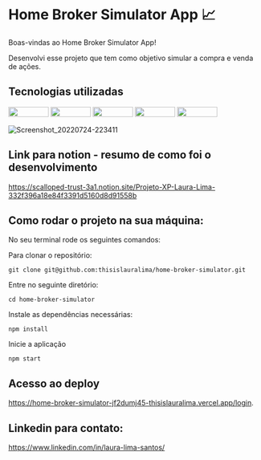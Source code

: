 # Home Broker Simulator App 📈

Boas-vindas ao Home Broker Simulator App!

Desenvolvi esse projeto que tem como objetivo simular a compra e venda de ações.

## Tecnologias utilizadas

<div>
  <img height="20px" width="80px" src="https://img.shields.io/badge/Tailwind_CSS-38B2AC?style=for-the-badge&logo=tailwind-css&logoColor=white" />
  <img height="20px" width="80px" src="https://img.shields.io/badge/React_Router-CA4245?style=for-the-badge&logo=react-router&logoColor=white" />
  <img height="20px" width="80px" src="https://img.shields.io/badge/React-20232A?style=for-the-badge&logo=react&logoColor=61DAFB" />
  <img height="20px" width="80px" src="https://img.shields.io/badge/Node.js-43853D?style=for-the-badge&logo=node.js&logoColor=white" />
  <img height="20px" width="80px" src="https://img.shields.io/badge/JavaScript-323330?style=for-the-badge&logo=javascript&logoColor=F7DF1E" />
<div>

![Screenshot_20220724-223411](https://user-images.githubusercontent.com/93014175/180681239-1c2ff95f-45ec-451d-af0c-77dd1e4c94db.png)


## Link para notion - resumo de como foi o desenvolvimento
https://scalloped-trust-3a1.notion.site/Projeto-XP-Laura-Lima-332f396a18e84f3391d5160d8d91558b

## Como rodar o projeto na sua máquina:


No seu terminal rode os seguintes comandos:

Para clonar o repositório:

```
git clone git@github.com:thisislauralima/home-broker-simulator.git
```
Entre no seguinte diretório:
```
cd home-broker-simulator
```
Instale as dependências necessárias:
```
npm install
```
Inicie a aplicação
```
npm start
```

## Acesso ao deploy

https://home-broker-simulator-jf2dumj45-thisislauralima.vercel.app/login.

## Linkedin para contato:
https://www.linkedin.com/in/laura-lima-santos/
